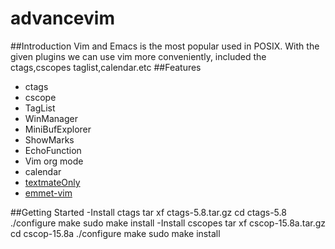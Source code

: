 advancevim
==========
##Introduction
Vim and Emacs is the most popular used in POSIX. With the given plugins we can use vim more conveniently, included the ctags,cscopes taglist,calendar.etc
##Features
- ctags
- cscope
- TagList
- WinManager
- MiniBufExplorer
- ShowMarks
- EchoFunction
- Vim org mode
- calendar
- [textmateOnly](http://snippetsemu.googlecode.com/svn/branches/textmateOnly/)
- [emmet-vim](https://github.com/mattn/emmet-vim)

##Getting Started
-Install ctags
  tar xf ctags-5.8.tar.gz
  cd ctags-5.8
  ./configure
  make
  sudo make install
-Install cscopes
  tar xf cscop-15.8a.tar.gz
  cd cscop-15.8a
  ./configure
  make
  sudo make install


  


